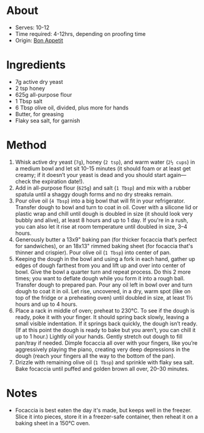 # About
* Serves: 10-12
* Time required: 4-12hrs, depending on proofing time
* Origin: [Bon Appetit](https://www.bonappetit.com/recipe/easy-no-knead-focaccia)

# Ingredients
* 7g active dry yeast
* 2 tsp honey
* 625g all-purpose flour
* 1 Tbsp salt
* 6 Tbsp olive oil, divided, plus more for hands
* Butter, for greasing
* Flaky sea salt, for garnish

# Method
1. Whisk active dry yeast (`7g`), honey (`2 tsp`), and warm water (`2½ cups`) in a medium bowl and let sit 10-15 minutes (it should foam or at least get creamy; if it doesn’t your yeast is dead and you should start again—check the expiration date!).
1. Add in all-purpose flour (`625g`) and salt (`1 Tbsp`) and mix with a rubber spatula until a shaggy dough forms and no dry streaks remain.
1. Pour olive oil (`4 Tbsp`) into a big bowl that will fit in your refrigerator. Transfer dough to bowl and turn to coat in oil. Cover with a silicone lid or plastic wrap and chill until dough is doubled in size (it should look very bubbly and alive), at least 8 hours and up to 1 day. If you're in a rush, you can also let it rise at room temperature until doubled in size, 3–4 hours.
1. Generously butter a 13x9" baking pan (for thicker focaccia that’s perfect for sandwiches), or an 18x13" rimmed baking sheet (for focaccia that's thinner and crispier). Pour olive oil (`1 Tbsp`) into center of pan. 
1. Keeping the dough in the bowl and using a fork in each hand, gather up edges of dough farthest from you and lift up and over into center of bowl. Give the bowl a quarter turn and repeat process. Do this 2 more times; you want to deflate dough while you form it into a rough ball. Transfer dough to prepared pan. Pour any oil left in bowl over and turn dough to coat it in oil. Let rise, uncovered, in a dry, warm spot (like on top of the fridge or a preheating oven) until doubled in size, at least 1½ hours and up to 4 hours.
1. Place a rack in middle of oven; preheat to 230°C. To see if the dough is ready, poke it with your finger. It should spring back slowly, leaving a small visible indentation. If it springs back quickly, the dough isn’t ready. (If at this point the dough is ready to bake but you aren’t, you can chill it up to 1 hour.) Lightly oil your hands. Gently stretch out dough to fill pan/tray if needed. Dimple focaccia all over with your fingers, like you’re aggressively playing the piano, creating very deep depressions in the dough (reach your fingers all the way to the bottom of the pan). 
1. Drizzle with remaining olive oil (`1 Tbsp`) and sprinkle with flaky sea salt. Bake focaccia until puffed and golden brown all over, 20–30 minutes.

# Notes
* Focaccia is best eaten the day it's made, but keeps well in the freezer. Slice it into pieces, store it in a freezer-safe container, then reheat it on a baking sheet in a 150°C oven.
